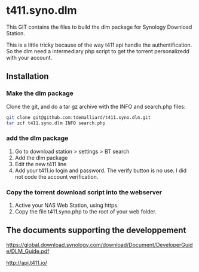 # t411.syno.dlm
This GIT contains the files to build the dlm package for Synology Download Station.


This is a little tricky because of the way t411 api handle the authentification. So the dlm need a intermediary php script to get the torrent personalizedd with your account.

## Installation

### Make the dlm package
Clone the git, and do a tar gz archive with the INFO and search.php files:
```bash
git clone git@github.com:tdemalliard/t411.syno.dlm.git
tar zcf t411.syno.dlm INFO search.php
```

### add the dlm package
1. Go to download station > settings > BT search
2. Add the dlm package
3. Edit the new t411 line
4. Add your t411.io login and password. The verify button is no use. I did not code the account verification.

### Copy the torrent download script into the webserver
1. Active your NAS Web Station, using https.
2. Copy the file t411.syno.php to the root of your web folder.


## The documents supporting the developpement
https://global.download.synology.com/download/Document/DeveloperGuide/DLM_Guide.pdf

http://api.t411.io/